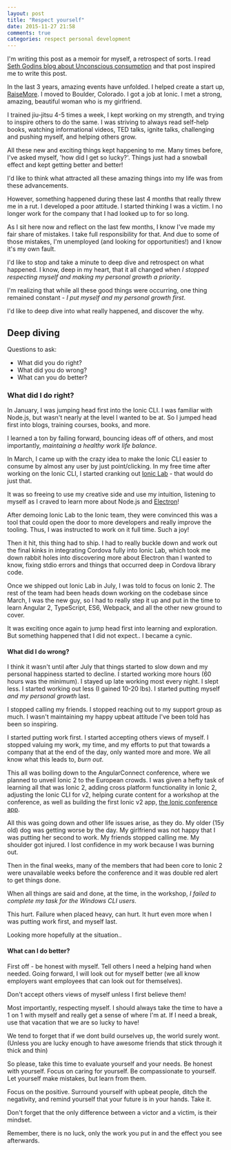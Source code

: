 ```yaml
---
layout: post
title: "Respect yourself"
date: 2015-11-27 21:58
comments: true
categories: respect personal development
---
```


I'm writing this post as a memoir for myself, a retrospect of sorts. I read [Seth Godins blog about Unconscious consumption](http://sethgodin.typepad.com/seths_blog/2015/11/unconscious-consumption.html) and that post inspired me to write this post.

In the last 3 years, amazing events have unfolded. I helped create a start up, [RaiseMore](http://raisemore.com). I moved to Boulder, Colorado. I got a job at Ionic. I met a strong, amazing, beautiful woman who is my girlfriend.

I trained jiu-jitsu 4-5 times a week, I kept working on my strength, and trying to inspire others to do the same. I was striving to always read self-help books, watching informational videos, TED talks, ignite talks, challenging and pushing myself, and helping others grow. 

All these new and exciting things kept happening to me. Many times before, I've asked myself, 'how did I get so lucky?'. Things just had a snowball effect and kept getting better and better!

I'd like to think what attracted all these amazing things into my life was from these advancements.

However, something happened during these last 4 months that really threw me in a rut. I developed a poor attitude. I started thinking I was a victim. I no longer work for the company that I had looked up to for so long.

As I sit here now and reflect on the last few months, I know I've made my fair share of mistakes. I take full responsibility for that. And due to some of those mistakes, I'm unemployed (and looking for opportunities!) and I know it's my own fault.

I'd like to stop and take a minute to deep dive and retrospect on what happened. I know, deep in my heart, that it all changed when *I stopped respecting myself and making my personal growth a priority*.

I'm realizing that while all these good things were occurring, one thing remained constant - *I put myself and my personal growth first*. 

I'd like to deep dive into what really happened, and discover the why.

## Deep diving

Questions to ask:

* What did you do right?
* What did you do wrong?
* What can you do better?

### What did I do right?

In January, I was jumping head first into the Ionic CLI. I was familiar with Node.js, but wasn't nearly at the level I wanted to be at. So I jumped head first into blogs, training courses, books, and more.

I learned a ton by failing forward, bouncing ideas off of others, and most importantly, *maintaining a healthy work life balance*.

In March, I came up with the crazy idea to make the Ionic CLI easier to consume by almost any user by just point/clicking. In my free time after working on the Ionic CLI, I started cranking out [Ionic Lab](http://lab.ionic.io) - that would do just that.

It was so freeing to use my creative side and use my intuition, listening to myself as I craved to learn more about Node.js and [Electron](http://electron.github.io)!

After demoing Ionic Lab to the Ionic team, they were convinced this was a tool that could open the door to more developers and really improve the tooling. Thus, I was instructed to work on it full time. Such a joy!

Then it hit, this thing had to ship. I had to really buckle down and work out the final kinks in integrating Cordova fully into Ionic Lab, which took me down rabbit holes into discovering more about Electron than I wanted to know, fixing stdio errors and things that occurred deep in Cordova library code.

Once we shipped out Ionic Lab in July, I was told to focus on Ionic 2. The rest of the team had been heads down working on the codebase since March, I was the new guy, so I had to really step it up and put in the time to learn Angular 2, TypeScript, ES6, Webpack, and all the other new ground to cover.

It was exciting once again to jump head first into learning and exploration. But something happened that I did not expect.. I became a cynic.

#### What did I do wrong?

I think it wasn't until after July that things started to slow down and my personal happiness started to decline. I started working more hours (60 hours was the minimum). I stayed up late working most every night. I slept less. I started working out less (I gained 10-20 lbs). I started putting myself *and my personal growth* last.

I stopped calling my friends. I stopped reaching out to my support group as much. I wasn't maintaining my happy upbeat attitude I've been told has been so inspiring.

I started putting work first. I started accepting others views of myself. I stopped valuing my work, my time, and my efforts to put that towards a company that at the end of the day, only wanted more and more. We all know what this leads to, *burn out*.

This all was boiling down to the AngularConnect conference, where we planned to unveil Ionic 2 to the European crowds. I was given a hefty task of learning all that was Ionic 2, adding cross platform functionality in Ionic 2, adjusting the Ionic CLI for v2, helping curate content for a workshop at the conference, as well as building the first Ionic v2 app, [the Ionic conference app](http://github.com/driftyco/ionic-conference-app).

All this was going down and other life issues arise, as they do. My older (15y old) dog was getting worse by the day. My girlfriend was not happy that I was putting her second to work. My friends stopped calling me. My shoulder got injured. I lost confidence in my work because I was burning out.

Then in the final weeks, many of the members that had been core to Ionic 2 were unavailable weeks before the conference and it was double red alert to get things done.

When all things are said and done, at the time, in the workshop, *I failed to complete my task for the Windows CLI users*.

This hurt. Failure when placed heavy, can hurt. It hurt even more when I was putting work first, and myself last.

Looking more hopefully at the situation..

#### What can I do better?

First off - be honest with myself. Tell others I need a helping hand when needed. Going forward, I will look out for myself better (we all know employers want employees that can look out for themselves).

Don't accept others views of myself unless I first believe them!

Most importantly, respecting myself. I should always take the time to have a 1 on 1 with myself and really get a sense of where I'm at. If I need a break, use that vacation that we are so lucky to have!

We tend to forget that if we dont build ourselves up, the world surely wont. (Unless you are lucky enough to have awesome friends that stick through it thick and thin)

So please, take this time to evaluate yourself and your needs. Be honest with yourself. Focus on caring for yourself. Be compassionate to yourself. Let yourself make mistakes, but learn from them. 

Focus on the positive. Surround yourself with upbeat people, ditch the negativity, and remind yourself that your future is in your hands. Take it. 

Don't forget that the only difference between a victor and a victim, is their mindset.

Remember, there is no luck, only the work you put in and the effect you see afterwards.
